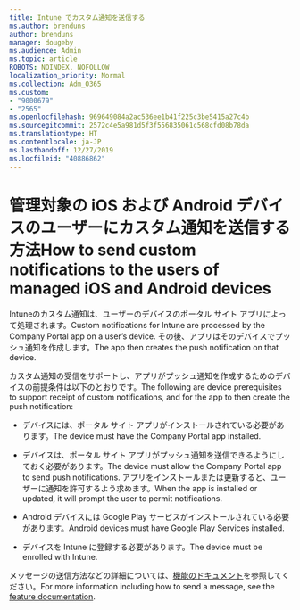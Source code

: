 ```yaml
---
title: Intune でカスタム通知を送信する
ms.author: brenduns
author: brenduns
manager: dougeby
ms.audience: Admin
ms.topic: article
ROBOTS: NOINDEX, NOFOLLOW
localization_priority: Normal
ms.collection: Adm_O365
ms.custom:
- "9000679"
- "2565"
ms.openlocfilehash: 969649084a2ac536ee1b41f225c3be5415a27c4b
ms.sourcegitcommit: 2572c4e5a981d5f3f556835061c568cfd08b78da
ms.translationtype: HT
ms.contentlocale: ja-JP
ms.lasthandoff: 12/27/2019
ms.locfileid: "40886862"
---
```

# <a name="how-to-send-custom-notifications-to-the-users-of-managed-ios-and-android-devices"></a><span data-ttu-id="08a7a-102">管理対象の iOS および Android デバイスのユーザーにカスタム通知を送信する方法</span><span class="sxs-lookup"><span data-stu-id="08a7a-102">How to send custom notifications to the users of managed iOS and Android devices</span></span>

<span data-ttu-id="08a7a-103">Intuneのカスタム通知は、ユーザーのデバイスのポータル サイト アプリによって処理されます。</span><span class="sxs-lookup"><span data-stu-id="08a7a-103">Custom notifications for Intune are processed by the Company Portal app on a user’s device.</span></span> <span data-ttu-id="08a7a-104">その後、アプリはそのデバイスでプッシュ通知を作成します。</span><span class="sxs-lookup"><span data-stu-id="08a7a-104">The app then creates the push notification on that device.</span></span>

<span data-ttu-id="08a7a-105">カスタム通知の受信をサポートし、アプリがプッシュ通知を作成するためのデバイスの前提条件は以下のとおりです。</span><span class="sxs-lookup"><span data-stu-id="08a7a-105">The following are device prerequisites to support receipt of custom notifications, and for the app to then create the push notification:</span></span>

- <span data-ttu-id="08a7a-106">デバイスには、ポータル サイト アプリがインストールされている必要があります。</span><span class="sxs-lookup"><span data-stu-id="08a7a-106">The device must have the Company Portal app installed.</span></span>  

- <span data-ttu-id="08a7a-107">デバイスは、ポータル サイト アプリがプッシュ通知を送信できるようにしておく必要があります。</span><span class="sxs-lookup"><span data-stu-id="08a7a-107">The device must allow the Company Portal app to send push notifications.</span></span> <span data-ttu-id="08a7a-108">アプリをインストールまたは更新すると、ユーザーに通知を許可するよう求めます。</span><span class="sxs-lookup"><span data-stu-id="08a7a-108">When the app is installed or updated, it will prompt the user to permit notifications.</span></span>

- <span data-ttu-id="08a7a-109">Android デバイスには Google Play サービスがインストールされている必要があります。</span><span class="sxs-lookup"><span data-stu-id="08a7a-109">Android devices must have Google Play Services installed.</span></span>

- <span data-ttu-id="08a7a-110">デバイスを Intune に登録する必要があります。</span><span class="sxs-lookup"><span data-stu-id="08a7a-110">The device must be enrolled with Intune.</span></span>

<span data-ttu-id="08a7a-111">メッセージの送信方法などの詳細については、[機能のドキュメント](https://docs.microsoft.com/intune/custom-notifications)を参照してください。</span><span class="sxs-lookup"><span data-stu-id="08a7a-111">For more information including how to send a message, see the [feature documentation](https://docs.microsoft.com/intune/custom-notifications).</span></span>
